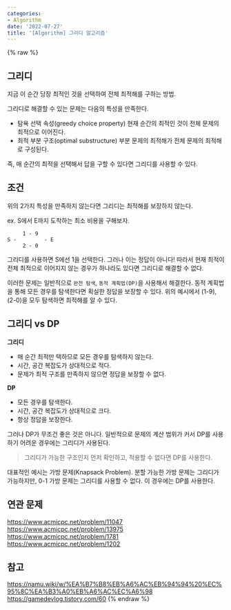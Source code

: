 ```yaml
---
categories:
- Algorithm
date: '2022-07-27'
title: '[Algorithm] 그리디 알고리즘'
---
```


{% raw %}
## 그리디
지금 이 순간 당장 최적인 것을 선택하여 전체 최적해를 구하는 방법.

그리디로 해결할 수 있는 문제는 다음의 특성을 만족한다.
- 탐욕 선택 속성(greedy choice property)
현재 순간의 최적인 것이 전체 문제의 최적으로 이어진다.
- 최적 부분 구조(optimal substructure)
부분 문제의 최적해가 전체 문제의 최적해로 구성된다.

즉, 매 순간의 최적을 선택해서 답을 구할 수 있다면 그리디를 사용할 수 있다.

## 조건
위의 2가지 특성을 만족하지 않는다면 그리디는 최적해를 보장하지 않는다.

ex.
S에서 E까지 도착하는 최소 비용을 구해보자.
```
     1 - 9 
S -         - E
     2 - 0
```
그리디를 사용하면 S에선 1을 선택한다. 그러나 이는 정답이 아니다! 따라서 현재 최적이 전체 최적으로 이어지지 않는 경우가 하나라도 있다면 그리디로 해결할 수 없다.

이러한 문제는 일반적으로 `완전 탐색`,  `동적 계획법(DP)`을 사용해서 해결한다. 동적 계획법을 통해 모든 경우를 탐색한다면 획실한 정답을 보장할 수 있다. 위의 예시에서 (1-9), (2-0)을 모두 탐색하면 최적해를 알 수 있다.

## 그리디 vs DP
**그리디**
- 매 순간 최적만 택하므로 모든 경우를 탐색하지 않는다.
- 시간, 공간 복잡도가 상대적으로 적다.
- 문제가 최적 구조를 만족하지 않으면 정답을 보장할 수 없다.

**DP**
- 모든 경우를 탐색한다.
- 시간, 공간 복잡도가 상대적으로 크다.
- 항상 정답을 보장한다.

그러나 DP가 무조건 좋은 것은 아니다. 일반적으로 문제의 계산 범위가 커서 DP를 사용하기 어려운 경우에는 그리디가 사용된다.
> 그리디가 가능한 구조인지 먼저 확인하고, 적용할 수 없다면 DP를 사용한다.<br>

대표적인 예시는 가방 문제(Knapsack Problem). 분할 가능한 가방 문제는 그리디가 가능하지만, 0-1 가방 문제는 그리디를 사용할 수 없다. 이 경우에는 DP를 사용한다.

## 연관 문제
https://www.acmicpc.net/problem/11047
https://www.acmicpc.net/problem/13975
https://www.acmicpc.net/problem/1781
https://www.acmicpc.net/problem/1202

## 참고
https://namu.wiki/w/%EA%B7%B8%EB%A6%AC%EB%94%94%20%EC%95%8C%EA%B3%A0%EB%A6%AC%EC%A6%98
https://gamedevlog.tistory.com/60
{% endraw %}